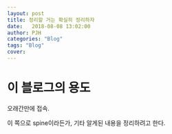 ```yaml
---
layout: post
title: 정리할 거는 확실히 정리하자
date:   2018-08-08 13:02:00
author: PJH
categories: "Blog"
tags: "Blog"
cover:
---
```


<h1>
이 블로그의 용도
</h1>

오래간만에 접속.

이 쪽으로 spine이라든가, 기타 알게된 내용을 정리하려고 한다.
